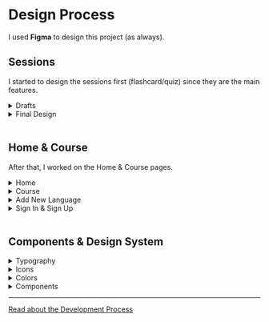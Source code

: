 # Design Process

I used **Figma** to design this project (as always).

## **Sessions**

I started to design the sessions first (flashcard/quiz) since they are the main features.

<details>
<summary>Drafts</summary>
These drafts only feature the flashcard session type & the end report.
 <br/> <br/>
<div align="center">
<img src="https://user-images.githubusercontent.com/79900761/123549305-1a73b900-d771-11eb-9c88-6460134c5f8b.png" alt="drafts session designs" width="80%"/>
</div>

</details>
<details>
<summary>Final Design</summary>
Small Notes: <br/>

- I thought to add a <code>dark mode</code> feature, but I decided not to (for now 😎).
- I tried to make the design more consistent. <br/>
- The colors are more pleasant.

<div align="center">
    
<img src="https://user-images.githubusercontent.com/79900761/123549488-f49ae400-d771-11eb-98bf-c84a7c5d6f78.png" alt="final session designs" width="80%"/>
  
</div>

</details>
<br/>

## **Home & Course**

After that, I worked on the Home & Course pages.

<details>
<summary>Home</summary>

- The home page is an overview for the user (overall progress in each language/course).
- From here, the user can choose what to do (go to profile, start a quiz/flashcard session, or view the course's words).
- I wanted to make a single page that the user can see everything right away and start learning.

<div align="center">
  <img width="360" alt="home screen design" src="https://user-images.githubusercontent.com/79900761/123551031-b48b2f80-d778-11eb-9dce-fc33412b0475.png">  
</div>
</details>

<details>
<summary>Course</summary>

- Users can go into each course and: see its words, search words, and view the familiarity level of each word.
- This design helps users to see their progress and search for specific a word.

<div align="center">
  
  <img width="1160" alt="inside course screen designs" src="https://user-images.githubusercontent.com/79900761/123550588-dedbed80-d776-11eb-8761-6e7aafb0a74c.png">

</div>
</details>

<details>
<summary>Add New Language</summary>

- I had a two ideas for this feature
  - The first was to create a button below the last user language (on the home page) that says "Add New Language."
  - The second was to add a button on the menu.
- I went with the second one since it was cleaner.
- The page design was simple since there are only four languages (currently), I designed it like this. But in terms of scaling, It can work.

<div align="center">
  <img width="760" alt="add languages screen designs" src="https://user-images.githubusercontent.com/79900761/123551036-be149780-d778-11eb-8b50-330224b2a506.png">
</div>
</details>

<details>
<summary>Sign In & Sign Up</summary>

- The final design is mostly the same, except for the image & the continue with Google button.
- I wanted to make these pages as simple as possible.

<div align="center">
  <img width="760" alt="sign in and sign up screens design" src="https://user-images.githubusercontent.com/79900761/123550470-447baa00-d776-11eb-9b1a-4d92bc77f4fa.png">
</div>
</details>
<br/>

## **Components & Design System**

<details>
<summary>Typography</summary>

<div align="center">
  <img width="775" alt="Typography Info" src="https://user-images.githubusercontent.com/79900761/123550694-6fb2c900-d777-11eb-948f-b5c7876992bd.png">
</div>
</details>
<details>
<summary>Icons</summary>

<div align="center">
  <img width="775" alt="Icons Info" src="https://user-images.githubusercontent.com/79900761/123550719-94a73c00-d777-11eb-8c37-64434996af47.png">
</div>
</details>
<details>
<summary>Colors</summary>

<div align="center">
  <img width="775" alt="Colors Info" src="https://user-images.githubusercontent.com/79900761/123550790-ddf78b80-d777-11eb-9c83-37f3c4f72803.png">
</div>
</details>
<details>
<summary>Components</summary>

<div align="center">
  <img width="775" alt="Components Info" src="https://user-images.githubusercontent.com/79900761/123550817-f1a2f200-d777-11eb-93c4-5de8f42fe3e9.png">
</div>
</details>

---

[Read about the Development Process](./DEV.md)
